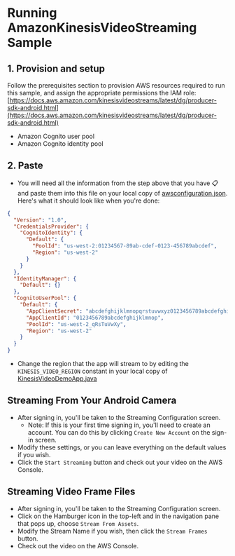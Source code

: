 # Running AmazonKinesisVideoStreaming Sample

## 1. Provision and setup

Follow the prerequisites section to provision AWS resources required to run this sample, and assign the appropriate permissions the IAM role: [https://docs.aws.amazon.com/kinesisvideostreams/latest/dg/producer-sdk-android.html](https://docs.aws.amazon.com/kinesisvideostreams/latest/dg/producer-sdk-android.html)

* Amazon Cognito user pool
* Amazon Cognito identity pool

## 2. Paste
  * You will need all the information from the step above that you have :clipboard: and paste them into this file on your local copy of [awsconfiguration.json](src/main/res/raw/awsconfiguration.json). Here's what it should look like when you're done:
```json
{
  "Version": "1.0",
  "CredentialsProvider": {
    "CognitoIdentity": {
      "Default": {
        "PoolId": "us-west-2:01234567-89ab-cdef-0123-456789abcdef",
        "Region": "us-west-2"
      }
    }
  },
  "IdentityManager": {
    "Default": {}
  },
  "CognitoUserPool": {
    "Default": {
      "AppClientSecret": "abcdefghijklmnopqrstuvwxyz0123456789abcdefghijklmno",
      "AppClientId": "0123456789abcdefghijklmnop",
      "PoolId": "us-west-2_qRsTuVwXy",
      "Region": "us-west-2"
    }
  }
}
```
  * Change the region that the app will stream to by editing the `KINESIS_VIDEO_REGION` constant in your local copy of [KinesisVideoDemoApp.java](https://github.com/awslabs/aws-sdk-android-samples/blob/master/AmazonKinesisVideoDemoApp/src/main/java/com/amazonaws/kinesisvideo/demoapp/KinesisVideoDemoApp.java)


## Streaming From Your Android Camera
  * After signing in, you'll be taken to the Streaming Configuration screen.
     * Note: If this is your first time signing in, you'll need to create an account. You can do this by clicking `Create New Account` on the sign-in screen.
  * Modify these settings, or you can leave everything on the default values if you wish.
  * Click the `Start Streaming` button and check out your video on the AWS Console.

## Streaming Video Frame Files
  * After signing in, you'll be taken to the Streaming Configuration screen.
  * Click on the Hamburger icon in the top-left and in the navigation pane that pops up, choose `Stream From Assets`.
  * Modify the Stream Name if you wish, then click the `Stream Frames` button.
  * Check out the video on the AWS Console.